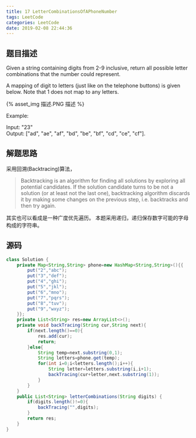 ```yaml
---
title: 17 LetterCombinationsOfAPhoneNumber
tags: LeetCode
categories: LeetCode
date: 2019-02-08 22:44:36
---
```



## 题目描述

Given a string containing digits from 2-9 inclusive, return all possible letter combinations that the number could represent.  

A mapping of digit to letters (just like on the telephone buttons) is given below. Note that 1 does not map to any letters.  

{% asset_img 描述.PNG 描述 %}  

Example:  

Input: "23"  
Output: ["ad", "ae", "af", "bd", "be", "bf", "cd", "ce", "cf"].  

## 解题思路

采用回溯(Backtracing)算法，
> Backtracking is an algorithm for finding all solutions by exploring all potential candidates. If the solution candidate turns to be not a solution (or at least not the last one), backtracking algorithm discards it by making some changes on the previous step, i.e. backtracks and then try again.  

其实也可以看成是一种广度优先遍历。
本题采用递归，递归保存数字可能的字母构成的字符串。

## 源码

```java
class Solution {
    private Map<String,String> phone=new HashMap<String,String>(){{
        put("2","abc");
        put("3","def");
        put("4","ghi");
        put("5","jkl");
        put("6","mno");
        put("7","pqrs");
        put("8","tuv");
        put("9","wxyz");
    }};
    private List<String> res=new ArrayList<>();
    private void backTracing(String cur,String next){
        if(next.length()==0){
            res.add(cur);
            return;
        }else{
            String temp=next.substring(0,1);
            String letters=phone.get(temp);
            for(int i=0;i<letters.length();i++){
                String letter=letters.substring(i,i+1);
                backTracing(cur+letter,next.substring(1));
            }
        }
    }
    public List<String> letterCombinations(String digits) {
        if(digits.length()!=0){
            backTracing("",digits);
        }
        return res;
    }
}
```
